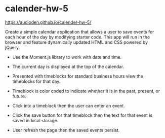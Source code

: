# calender-hw-5

https://audioden.github.io/calender-hw-5/


Create a simple calendar application that allows a user to save events for each hour of the day by modifying starter code. This app will run in the browser and feature dynamically updated HTML and CSS powered by jQuery.

*   Use the Moment.js library to work with date and time.

*   The current day is displayed at the top of the calendar.

*   Presented with timeblocks for standard business hours view the timeblocks for that day.

*   Timeblock is color coded to indicate whether it is in the past, present, or future.

*   Click into a timeblock then the user can enter an event.

*   Click the save button for that timeblock then the text for that event is saved in local storage.

*   User refresh the page then the saved events persist.



        
